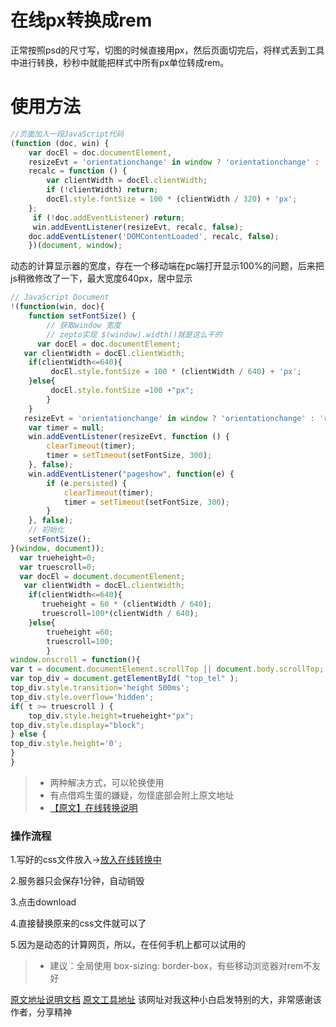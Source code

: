 # 在线px转换成rem
正常按照psd的尺寸写，切图的时候直接用px，然后页面切完后，将样式丢到工具中进行转换，秒秒中就能把样式中所有px单位转成rem。

# 使用方法
```JavaScript
//页面加入一段JavaScript代码
(function (doc, win) {
    var docEl = doc.documentElement,
    resizeEvt = 'orientationchange' in window ? 'orientationchange' : 'resize',
    recalc = function () {
        var clientWidth = docEl.clientWidth;
        if (!clientWidth) return;
        docEl.style.fontSize = 100 * (clientWidth / 320) + 'px';
    };
     if (!doc.addEventListener) return;
     win.addEventListener(resizeEvt, recalc, false);
    doc.addEventListener('DOMContentLoaded', recalc, false);
    })(document, window);
```

动态的计算显示器的宽度，存在一个移动端在pc端打开显示100%的问题，后来把js稍微修改了一下，最大宽度640px，居中显示
```javascript
// JavaScript Document
!(function(win, doc){
    function setFontSize() {
        // 获取window 宽度
        // zepto实现 $(window).width()就是这么干的
      var docEl = doc.documentElement;
   var clientWidth = docEl.clientWidth;
    if(clientWidth<=640){
         docEl.style.fontSize = 100 * (clientWidth / 640) + 'px';
	}else{
		 docEl.style.fontSize =100 +"px";
		}
    }
   resizeEvt = 'orientationchange' in window ? 'orientationchange' : 'resize';
    var timer = null;
    win.addEventListener(resizeEvt, function () {
        clearTimeout(timer);
        timer = setTimeout(setFontSize, 300);
    }, false);  
    win.addEventListener("pageshow", function(e) {
        if (e.persisted) {
            clearTimeout(timer);
            timer = setTimeout(setFontSize, 300);
        }
    }, false);
    // 初始化
    setFontSize();
}(window, document));
  var trueheight=0;
  var truescroll=0;
  var docEl = document.documentElement;
   var clientWidth = docEl.clientWidth;
    if(clientWidth<=640){
       trueheight = 60 * (clientWidth / 640);
	   truescroll=100*(clientWidth / 640);
	}else{
		trueheight =60;
		truescroll=100;
		}
window.onscroll = function(){
var t = document.documentElement.scrollTop || document.body.scrollTop;
var top_div = document.getElementById( "top_tel" );
top_div.style.transition='height 500ms';
top_div.style.overflow='hidden';
if( t >= truescroll ) {
	top_div.style.height=trueheight+"px";
top_div.style.display="block";
} else {
top_div.style.height='0';
}
}
```
> * 两种解决方式，可以轮换使用
> * 有点借鸡生蛋的嫌疑，勿怪底部会附上原文地址
> * [【原文】在线转换说明](http://www.520ued.com/article/study-px-rem-tools)

### 操作流程 
1.写好的css文件放入->[放入在线转换中](http://520ued.com/tools/rem)  

2.服务器只会保存1分钟，自动销毁  

3.点击download  

4.直接替换原来的css文件就可以了  

5.因为是动态的计算网页，所以，在任何手机上都可以试用的  


> * 建议：全局使用 box-sizing: border-box，有些移动浏览器对rem不友好


[原文地址说明文档](http://www.520ued.com/article/study-px-rem-tools)
[原文工具地址](http://520ued.com/tools/rem)
该网址对我这种小白启发特别的大，非常感谢该作者，分享精神

